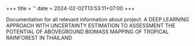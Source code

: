 +++
title = ''
date = 2024-02-02T13:53:11+07:00
+++

Documentation for all relevant information about project.
A DEEP LEARNING APPROACH WITH UNCERTAINTY ESTIMATION TO ASSESSMENT THE POTENTIAL OF ABOVEGROUND BIOMASS MAPPING OF TROPICAL RAINFOREST IN THAILAND